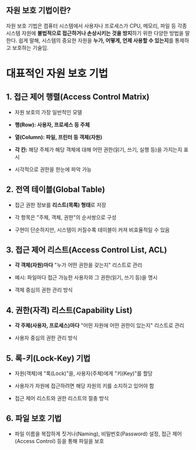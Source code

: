 ## 자원 보호 기법이란?

자원 보호 기법은 컴퓨터 시스템에서 사용자나 프로세스가 CPU, 메모리, 파일 등 각종 시스템 자원에 **불법적으로 접근하거나 손상시키는 것을 방지**하기 위한 다양한 방법을 말한다.
쉽게 말해, 시스템의 중요한 자원을 **누가, 어떻게, 언제 사용할 수 있는지**를 통제하고 보호하는 기술임.

# 대표적인 자원 보호 기법

## 1. **접근 제어 행렬(Access Control Matrix)**

- 자원 보호의 가장 일반적인 모델
    
- **행(Row): 사용자, 프로세스 등 주체**
    
- **열(Column): 파일, 프린터 등 객체(자원)**
    
- **각 칸:** 해당 주체가 해당 객체에 대해 어떤 권한(읽기, 쓰기, 실행 등)을 가지는지 표시
    
- 시각적으로 권한을 한눈에 파악 가능
    

## 2. **전역 테이블(Global Table)**

- 접근 권한 정보를 **리스트(목록) 형태**로 저장
    
- 각 항목은 "주체, 객체, 권한"의 순서쌍으로 구성
    
- 구현이 단순하지만, 시스템이 커질수록 테이블이 커져 비효율적일 수 있음
    

## 3. **접근 제어 리스트(Access Control List, ACL)**

- **각 객체(자원)마다** "누가 어떤 권한을 갖는지" 리스트로 관리
    
- 예시: 파일마다 접근 가능한 사용자와 그 권한(읽기, 쓰기 등)을 명시
    
- 객체 중심의 권한 관리 방식
    

## 4. **권한(자격) 리스트(Capability List)**

- **각 주체(사용자, 프로세스)마다** "어떤 자원에 어떤 권한이 있는지" 리스트로 관리
    
- 사용자 중심의 권한 관리 방식
    

## 5. **록-키(Lock-Key) 기법**

- 자원(객체)에 "록(Lock)"을, 사용자(주체)에게 "키(Key)"를 할당
    
- 사용자가 자원에 접근하려면 해당 자원의 키를 소지하고 있어야 함
    
- 접근 제어 리스트와 권한 리스트의 절충 방식
    

## 6. **파일 보호 기법**

- 파일 이름을 복잡하게 짓거나(Naming), 비밀번호(Password) 설정, 접근 제어(Access Control) 등을 통해 파일을 보호